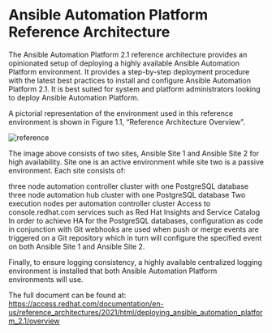 # Ansible Automation Platform Reference Architecture

The Ansible Automation Platform 2.1 reference architecture provides an opinionated setup of deploying a highly available Ansible Automation Platform environment. It provides a step-by-step deployment procedure with the latest best practices to install and configure Ansible Automation Platform 2.1. It is best suited for system and platform administrators looking to deploy Ansible Automation Platform.

A pictorial representation of the environment used in this reference environment is shown in Figure 1.1, “Reference Architecture Overview”.

![reference](/AAP/images/reference.jpg)

The image above consists of two sites, Ansible Site 1 and Ansible Site 2 for high availability. Site one is an active environment while site two is a passive environment. Each site consists of:

three node automation controller cluster with one PostgreSQL database
three node automation hub cluster with one PostgreSQL database
Two execution nodes per automation controller cluster
Access to console.redhat.com services such as Red Hat Insights and Service Catalog
In order to achieve HA for the PostgreSQL databases, configuration as code in conjunction with Git webhooks are used when push or merge events are triggered on a Git repository which in turn will configure the specified event on both Ansible Site 1 and Ansible Site 2.

Finally, to ensure logging consistency, a highly available centralized logging environment is installed that both Ansible Automation Platform environments will use.

The full document can be found at: https://access.redhat.com/documentation/en-us/reference_architectures/2021/html/deploying_ansible_automation_platform_2.1/overview